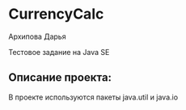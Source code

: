# CurrencyCalc

Архипова Дарья

Тестовое задание на Java SE

Описание проекта:
---
В проекте используются пакеты java.util и java.io
